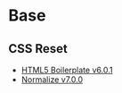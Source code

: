 # Base

## CSS Reset
* [HTML5 Boilerplate v6.0.1](https://github.com/h5bp/html5-boilerplate/blob/master/dist/css/main.css)
* [Normalize v7.0.0](https://github.com/necolas/normalize.css/blob/master/normalize.css)
